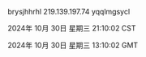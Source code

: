 brysjhhrhl 219.139.197.74 yqqlmgsycl

2024年 10月 30日 星期三 21:10:02 CST

2024年 10月 30日 星期三 13:10:02 GMT
